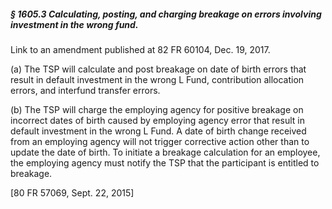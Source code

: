 ##### § 1605.3 Calculating, posting, and charging breakage on errors involving investment in the wrong fund. #####

Link to an amendment published at 82 FR 60104, Dec. 19, 2017.

(a) The TSP will calculate and post breakage on date of birth errors that result in default investment in the wrong L Fund, contribution allocation errors, and interfund transfer errors.

(b) The TSP will charge the employing agency for positive breakage on incorrect dates of birth caused by employing agency error that result in default investment in the wrong L Fund. A date of birth change received from an employing agency will not trigger corrective action other than to update the date of birth. To initiate a breakage calculation for an employee, the employing agency must notify the TSP that the participant is entitled to breakage.

[80 FR 57069, Sept. 22, 2015]